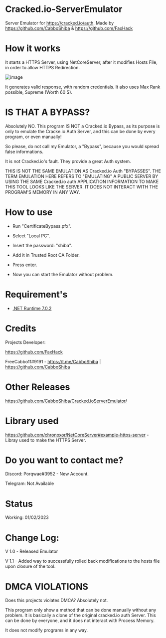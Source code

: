 # Cracked.io-ServerEmulator

Server Emulator for https://cracked.io/auth. Made by https://github.com/CabboShiba &amp; https://github.com/FaxHack

# How it works

It starts a HTTPS Server, using NetCoreServer, after it modifies Hosts File, in order to allow HTTPS Redirection.

![image](https://user-images.githubusercontent.com/92642446/215857678-7c4744e9-96d1-46c8-8696-75c64a35a2fe.png)

It generates valid response, with random credentials. It also uses Max Rank possible, Supreme (Worth 60 $).

# IS THAT A BYPASS?

Absolutely NO. This program IS NOT a Cracked.io Bypass, as its purpose is only to emulate the Cracke.io Auth Server, and this can be done by every program, or even manually!

So please, do not call my Emulator, a "Bypass", because you would spread false informations.

It is not Cracked.io's fault. They provide a great Auth system.

THIS IS NOT THE SAME EMULATION AS Cracked.io Auth "BYPASSES". THE TERM EMULATION HERE REFERS TO "EMULATING" A PUBLIC SERVER BY USING THE SAME Cracked.io auth APPLICATION INFORMATION TO MAKE THIS TOOL LOOKS LIKE THE SERVER. IT DOES NOT INTERACT WITH THE PROGRAM'S MEMORY IN ANY WAY.

# How to use

- Run "CertificateBypass.pfx".

- Select "Local PC".

- Insert the password: "shiba".

- Add it in Trusted Root CA Folder.

- Press enter.

- Now you can start the Emulator without problem.

# Requirement's

- [.NET Runtime 7.0.2](https://dotnet.microsoft.com/en-us/download/dotnet/thank-you/runtime-7.0.2-windows-x64-installer)
 
 
# Credits

Projects Developer:

https://github.com/FaxHack

FreeCabbo11#9191 - https://t.me/CabboShiba | https://github.com/CabboShiba

# Other Releases

https://github.com/CabboShiba/Cracked.ioServerEmulator/

# Library used

https://github.com/chronoxor/NetCoreServer#example-https-server - Libray used to make the HTTPS Server.

# Do you want to contact me?

Discord: Porqwae#3952 - New Account.

Telegram: Not Available

# Status

Working: 01/02/2023

# Change Log:

V 1.0 - Released Emulator

V 1.1 - Added way to successfully rolled back modifications to the hosts file upon closure of the tool.


# DMCA VIOLATIONS
Does this projects violates DMCA? Absolutely not.

This program only show a method that can be done manually without any problem. It is basically a clone of the original cracked.io auth Server. This can be done by everyone, and it does not interact with Process Memory.

It does not modify programs in any way.
